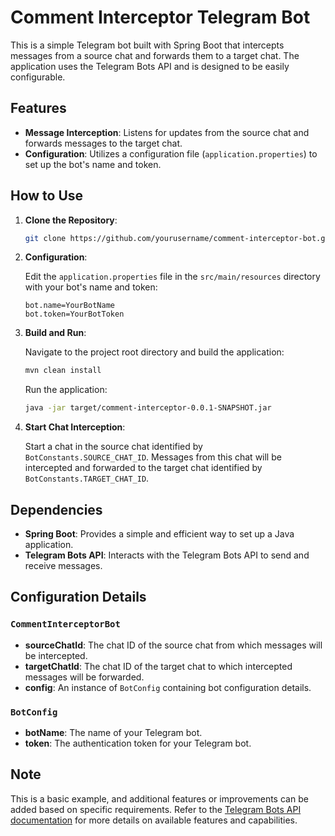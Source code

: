# Comment Interceptor Telegram Bot

This is a simple Telegram bot built with Spring Boot that intercepts messages from a source chat and forwards them to a target chat. The application uses the Telegram Bots API and is designed to be easily configurable.

## Features

- **Message Interception**: Listens for updates from the source chat and forwards messages to the target chat.
- **Configuration**: Utilizes a configuration file (`application.properties`) to set up the bot's name and token.

## How to Use

1. **Clone the Repository**:

   ```bash
   git clone https://github.com/yourusername/comment-interceptor-bot.git
   ```

2. **Configuration**:

   Edit the `application.properties` file in the `src/main/resources` directory with your bot's name and token:

   ```properties
   bot.name=YourBotName
   bot.token=YourBotToken
   ```

3. **Build and Run**:

   Navigate to the project root directory and build the application:

   ```bash
   mvn clean install
   ```

   Run the application:

   ```bash
   java -jar target/comment-interceptor-0.0.1-SNAPSHOT.jar
   ```

4. **Start Chat Interception**:

   Start a chat in the source chat identified by `BotConstants.SOURCE_CHAT_ID`. Messages from this chat will be intercepted and forwarded to the target chat identified by `BotConstants.TARGET_CHAT_ID`.

## Dependencies

- **Spring Boot**: Provides a simple and efficient way to set up a Java application.
- **Telegram Bots API**: Interacts with the Telegram Bots API to send and receive messages.

## Configuration Details

### `CommentInterceptorBot`

- **sourceChatId**: The chat ID of the source chat from which messages will be intercepted.
- **targetChatId**: The chat ID of the target chat to which intercepted messages will be forwarded.
- **config**: An instance of `BotConfig` containing bot configuration details.

### `BotConfig`

- **botName**: The name of your Telegram bot.
- **token**: The authentication token for your Telegram bot.

## Note

This is a basic example, and additional features or improvements can be added based on specific requirements. Refer to the [Telegram Bots API documentation](https://core.telegram.org/bots/api) for more details on available features and capabilities.
